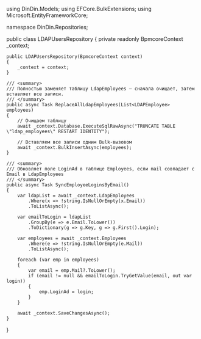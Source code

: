 using DinDin.Models;
using EFCore.BulkExtensions;
using Microsoft.EntityFrameworkCore;

namespace DinDin.Repositories;

public class LDAPUsersRepository
{
    private readonly BpmcoreContext _context;

    public LDAPUsersRepository(BpmcoreContext context)
    {
        _context = context;
    }

    /// <summary>
    /// Полностью заменяет таблицу LdapEmployees — сначала очищает, затем вставляет все записи.
    /// </summary>
    public async Task ReplaceAllLdapEmployees(List<LDAPEmployee> employees)
    {
        // Очищаем таблицу
        await _context.Database.ExecuteSqlRawAsync("TRUNCATE TABLE \"ldap_employees\" RESTART IDENTITY");

        // Вставляем все записи одним Bulk-вызовом
        await _context.BulkInsertAsync(employees);
    }

    /// <summary>
    /// Обновляет поле LoginAd в таблице Employees, если mail совпадает с Email в LdapEmployees
    /// </summary>
    public async Task SyncEmployeeLoginsByEmail()
    {
        var ldapList = await _context.LdapEmployees
            .Where(x => !string.IsNullOrEmpty(x.Email))
            .ToListAsync();

        var emailToLogin = ldapList
            .GroupBy(e => e.Email.ToLower())
            .ToDictionary(g => g.Key, g => g.First().Login);

        var employees = await _context.Employees
            .Where(e => !string.IsNullOrEmpty(e.Mail))
            .ToListAsync();

        foreach (var emp in employees)
        {
            var email = emp.Mail?.ToLower();
            if (email != null && emailToLogin.TryGetValue(email, out var login))
            {
                emp.LoginAd = login;
            }
        }

        await _context.SaveChangesAsync();
    }
}
